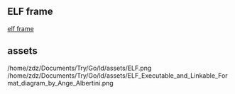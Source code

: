 ## ELF frame
[elf frame](https://upload.wikimedia.org/wikipedia/commons/7/77/Elf-layout--en.svg)



## assets
/home/zdz/Documents/Try/Go/ld/assets/ELF.png
/home/zdz/Documents/Try/Go/ld/assets/ELF_Executable_and_Linkable_Format_diagram_by_Ange_Albertini.png
